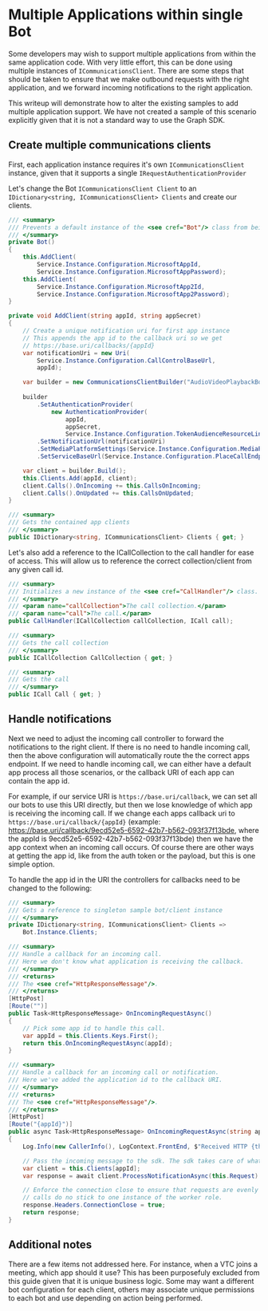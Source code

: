 # Multiple Applications within single Bot

Some developers may wish to support multiple applications from within the same application code.  With very little effort, this can be done using multiple instances of `ICommunicationsClient`.  There are some steps that should be taken to ensure that we make outbound requests with the right application, and we forward incoming notifications to the right application.

This writeup will demonstrate how to alter the existing samples to add multiple application support.  We have not created a sample of this scenario explicitly given that it is not a standard way to use the Graph SDK.

## Create multiple communications clients

First, each application instance requires it's own `ICommunicationsClient` instance, given that it supports a single `IRequestAuthenticationProvider`

Let's change the Bot `ICommunicationsClient Client` to an `IDictionary<string, ICommunicationsClient> Clients` and create our clients.

```csharp
/// <summary>
/// Prevents a default instance of the <see cref="Bot"/> class from being created.
/// </summary>
private Bot()
{
    this.AddClient(
        Service.Instance.Configuration.MicrosoftAppId,
        Service.Instance.Configuration.MicrosoftAppPassword);
    this.AddClient(
        Service.Instance.Configuration.MicrosoftApp2Id,
        Service.Instance.Configuration.MicrosoftApp2Password);
}

private void AddClient(string appId, string appSecret)
{
    // Create a unique notification uri for first app instance
    // This appends the app id to the callback uri so we get
    // https://base.uri/callbacks/{appId}
    var notificationUri = new Uri(
        Service.Instance.Configuration.CallControlBaseUrl,
        appId);

    var builder = new CommunicationsClientBuilder("AudioVideoPlaybackBot", appId);
    
    builder
        .SetAuthenticationProvider(
            new AuthenticationProvider(
                appId,
                appSecret,
                Service.Instance.Configuration.TokenAudienceResourceLink))
        .SetNotificationUrl(notificationUri)
        .SetMediaPlatformSettings(Service.Instance.Configuration.MediaPlatformSettings)
        .SetServiceBaseUrl(Service.Instance.Configuration.PlaceCallEndpointUrl);

    var client = builder.Build();
    this.Clients.Add(appId, client);
    client.Calls().OnIncoming += this.CallsOnIncoming;
    client.Calls().OnUpdated += this.CallsOnUpdated;
}

/// <summary>
/// Gets the contained app clients
/// </summary>
public IDictionary<string, ICommunicationsClient> Clients { get; }
```

Let's also add a reference to the ICallCollection to the call handler for ease of access.  This will allow us to reference the correct collection/client from any given call id.

```csharp
/// <summary>
/// Initializes a new instance of the <see cref="CallHandler"/> class.
/// </summary>
/// <param name="callCollection">The call collection.</param>
/// <param name="call">The call.</param>
public CallHandler(ICallCollection callCollection, ICall call);

/// <summary>
/// Gets the call collection
/// </summary>
public ICallCollection CallCollection { get; }

/// <summary>
/// Gets the call
/// </summary>
public ICall Call { get; }
```

## Handle notifications

Next we need to adjust the incoming call controller to forward the notifications to the right client.  If there is no need to handle incoming call, then the above configuration will automatically route the the correct apps endpoint.  If we need to handle incoming call, we can either have a default app process all those scenarios, or the callback URI of each app can contain the app id.

For example, if our service URI is `https://base.uri/callback`, we can set all our bots to use this URI directly, but then we lose knowledge of which app is receiving the incoming call.  If we change each apps callback uri to `https://base.uri/callback/{appId}` (example: https://base.uri/callback/9ecd52e5-6592-42b7-b562-093f37f13bde, where the appId is 9ecd52e5-6592-42b7-b562-093f37f13bde) then we have the app context when an incoming call occurs.  Of course there are other ways at getting the app id, like from the auth token or the payload, but this is one simple option.

To handle the app id in the URI the controllers for callbacks need to be changed to the following:

```csharp
/// <summary>
/// Gets a reference to singleton sample bot/client instance
/// </summary>
private IDictionary<string, ICommunicationsClient> Clients =>
    Bot.Instance.Clients;

/// <summary>
/// Handle a callback for an incoming call.
/// Here we don't know what application is receiving the callback.
/// </summary>
/// <returns>
/// The <see cref="HttpResponseMessage"/>.
/// </returns>
[HttpPost]
[Route("")]
public Task<HttpResponseMessage> OnIncomingRequestAsync()
{
    // Pick some app id to handle this call.
    var appId = this.Clients.Keys.First();
    return this.OnIncomingRequestAsync(appId);
}

/// <summary>
/// Handle a callback for an incoming call or notification.
/// Here we've added the application id to the callback URI.
/// </summary>
/// <returns>
/// The <see cref="HttpResponseMessage"/>.
/// </returns>
[HttpPost]
[Route("{appId}")]
public async Task<HttpResponseMessage> OnIncomingRequestAsync(string appId)
{
    Log.Info(new CallerInfo(), LogContext.FrontEnd, $"Received HTTP {this.Request.Method}, {this.Request.RequestUri}");

    // Pass the incoming message to the sdk. The sdk takes care of what to do with it.
    var client = this.Clients[appId];
    var response = await client.ProcessNotificationAsync(this.Request).ConfigureAwait(false);

    // Enforce the connection close to ensure that requests are evenly load balanced so
    // calls do no stick to one instance of the worker role.
    response.Headers.ConnectionClose = true;
    return response;
}
```

## Additional notes

There are a few items not addressed here.  For instance, when a VTC joins a meeting, which app should it use?  This has been purposefuly excluded from this guide given that it is unique business logic.  Some may want a different bot configuration for each client, others may associate unique permissions to each bot and use depending on action being performed.
